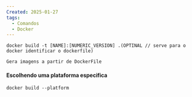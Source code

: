 ```yaml
---
Created: 2025-01-27
tags:
  - Comandos
  - Docker
---
```

```
docker build -t [NAME]:[NUMERIC_VERSION] .(OPTINAL // serve para o docker identificar o dockerfile)
```

	Gera imagens a partir de DockerFile

#### Escolhendo uma plataforma especifica

```
docker build --platform
```